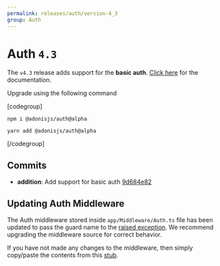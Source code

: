 ```yaml
---
permalink: releases/auth/version-4_3
group: Auth
---
```


# Auth `4.3`
The `v4.3` release adds support for the **basic auth**. [Click here](/guides/auth/basic-auth-guard) for the documentation.

Upgrade using the following command

[codegroup]
```sh{}{npm}
npm i @adonisjs/auth@alpha
```

```sh{}{yarn}
yarn add @adonisjs/auth@alpha
```
[/codegroup]

## Commits

- **addition**: Add support for basic auth [9d684e82](https://github.com/adonisjs/auth/commit/9d684e82b2914f506f929a0668efc1e87ae858af)

## Updating Auth Middleware
The Auth middleware stored inside `app/Middleware/Auth.ts` file has been updated to pass the guard name to the [raised exception](https://github.com/adonisjs/auth/blob/develop/templates/middleware/Auth.txt#L54). We recommend upgrading the middleware source for correct behavior.

If you have not made any changes to the middleware, then simply copy/paste the contents from this [stub](https://github.com/adonisjs/auth/blob/develop/templates/middleware/Auth.txt).
